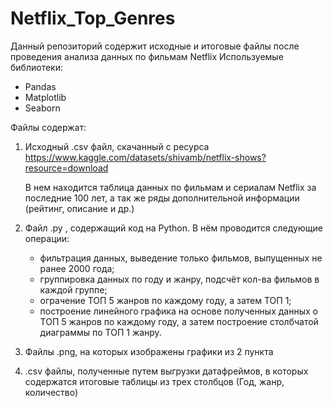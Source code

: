 # Netflix_Top_Genres
Данный репозиторий содержит исходные и итоговые файлы после проведения анализа данных по фильмам Netflix
Используемые библиотеки:
- Pandas
- Matplotlib
- Seaborn

Файлы содержат:

1. Исходный .csv файл, скачанный с ресурса https://www.kaggle.com/datasets/shivamb/netflix-shows?resource=download

   В нем находится таблица данных по фильмам и сериалам Netflix за последние 100 лет, а так же ряды дополнительной информации (рейтинг, описание и др.)

3. Файл .py , содержащий код на Python. В нём проводится следующие операции:
   - фильтрация данных, выведение только фильмов, выпущенных не ранее 2000 года;
   - группировка данных по году и жанру, подсчёт кол-ва фильмов в каждой группе;
   - ограчение ТОП 5 жанров по каждому году, а затем ТОП 1;
   - построение линейного графика на основе полученных данных о ТОП 5 жанров по каждому году, а затем построение столбчатой диаграммы по ТОП 1 жанру.
  
4. Файлы .png, на которых изображены графики из 2 пункта

5. .csv файлы, полученные путем выгрузки датафреймов, в которых содержатся итоговые таблицы из трех столбцов (Год, жанр, количество)
